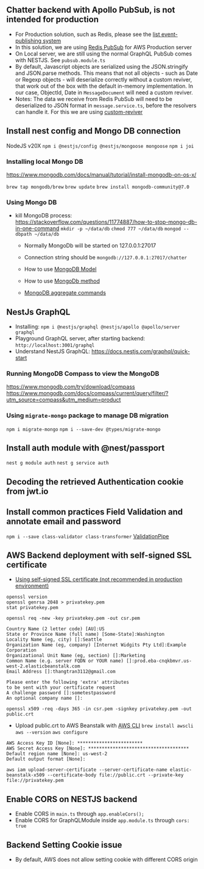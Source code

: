 ## Chatter backend with Apollo PubSub, is not intended for production

- For Production solution, such as Redis, please see the [list event-publishing system](https://www.apollographql.com/docs/apollo-server/data/subscriptions/#production-pubsub-libraries)
- In this solution, we are using [Redis PubSub](https://github.com/davidyaha/graphql-redis-subscriptions) for AWS Production server
- On Local server, we are still using the normal GraphQL PubSub comes with NESTJS. See `pubsub.module.ts`
- By default, Javascript objects are serialized using the JSON.stringify and JSON.parse methods. This means that not all objects - such as Date or Regexp objects - will deserialize correctly without a custom reviver, that work out of the box with the default in-memory implementation. In our case, ObjectId, Date in `MessageDocument` will need a custom reviver.
- Notes: The data we receive from Redis PubSub will need to be deserialized to JSON format in `message.service.ts`, before the resolvers can handle it. For this we are using [custom-reviver](https://github.com/davidyaha/graphql-redis-subscriptions?tab=readme-ov-file#using-a-custom-reviver)

## Install nest config and Mongo DB connection

NodeJS v20X
`npm i @nestjs/config @nestjs/mongoose mongoose`
`npm i joi`

### Installing local Mongo DB

<https://www.mongodb.com/docs/manual/tutorial/install-mongodb-on-os-x/>

`brew tap mongodb/brew`
`brew update`
`brew install mongodb-community@7.0`

### Using Mongo DB

- kill MongoDB process: <https://stackoverflow.com/questions/11774887/how-to-stop-mongo-db-in-one-command>
  `mkdir -p ~/data/db`
  `chmod 777 ~/data/db`
  `mongod --dbpath ~/data/db`

  - Normally MongoDb will be started on 127.0.0.1:27017
  - Connection string should be `mongodb://127.0.0.1:27017/chatter`

  - How to use [MongoDB Model](https://mongoosejs.com/docs/api/model.html)
  - How to use [MongoDb method](https://www.mongodb.com/docs/manual/reference/method/)
  - [MongoDB aggregate commands](https://www.mongodb.com/docs/manual/reference/operator/aggregation/sort/)

## NestJs GraphQL

- Installing: `npm i @nestjs/graphql @nestjs/apollo @apollo/server graphql`
- Playground GraphQL server, after starting backend: `http://localhost:3001/graphql`
- Understand NestJS GraphQL:
  <https://docs.nestjs.com/graphql/quick-start>

### Running MongoDB Compass to view the MongoDB

<https://www.mongodb.com/try/download/compass>
<https://www.mongodb.com/docs/compass/current/query/filter/?utm_source=compass&utm_medium=product>

### Using `migrate-mongo` package to manage DB migration

`npm i migrate-mongo`
`npm i --save-dev @types/migrate-mongo`

## Install auth module with @nest/passport

`nest g module auth`
`nest g service auth`

## Decoding the retrieved Authentication cookie from jwt.io

## Install common practices Field Validation and annotate email and password

`npm i --save class-validator class-transformer`
[ValidationPipe](https://docs.nestjs.com/techniques/validation)

## AWS Backend deployment with self-signed SSL certificate

- [Using self-signed SSL certificate (not recommended in production environment)](https://www.udemy.com/course/build-a-real-time-chat-app-with-react-nestjs-graphql/learn/lecture/41850348#overview)

```
openssl version
openssl genrsa 2048 > privatekey.pem
stat privatekey.pem
```

`openssl req -new -key privatekey.pem -out csr.pem`

```
Country Name (2 letter code) [AU]:US
State or Province Name (full name) [Some-State]:Washington
Locality Name (eg, city) []:Seattle
Organization Name (eg, company) [Internet Widgits Pty Ltd]:Example Corporation
Organizational Unit Name (eg, section) []:Marketing
Common Name (e.g. server FQDN or YOUR name) []:prod.eba-cnqkbmvr.us-west-2.elasticbeanstalk.com
Email Address []:thangtran3112@gmail.com

Please enter the following 'extra' attributes
to be sent with your certificate request
A challenge password []:sometestpassword
An optional company name []:
```

`openssl x509 -req -days 365 -in csr.pem -signkey privatekey.pem -out public.crt`

- Upload public.crt to AWS Beanstalk with [AWS CLI](https://docs.aws.amazon.com/cli/latest/userguide/getting-started-install.html)
  `brew install awscli`
  `aws --version`
  `aws configure`

```
AWS Access Key ID [None]: ************************
AWS Secret Access Key [None]: *************************************
Default region name [None]: us-west-2
Default output format [None]:
```

`aws iam upload-server-certificate --server-certificate-name elastic-beanstalk-x509 --certificate-body file://public.crt --private-key file://privatekey.pem`

## Enable CORS on NESTJS backend

- Enable CORS in `main.ts` through `app.enableCors();`
- Enable CORS for GraphQLModule inside `app.module.ts` through `cors: true`

## Backend Setting Cookie issue

- By default, AWS does not allow setting cookie with different CORS origin
